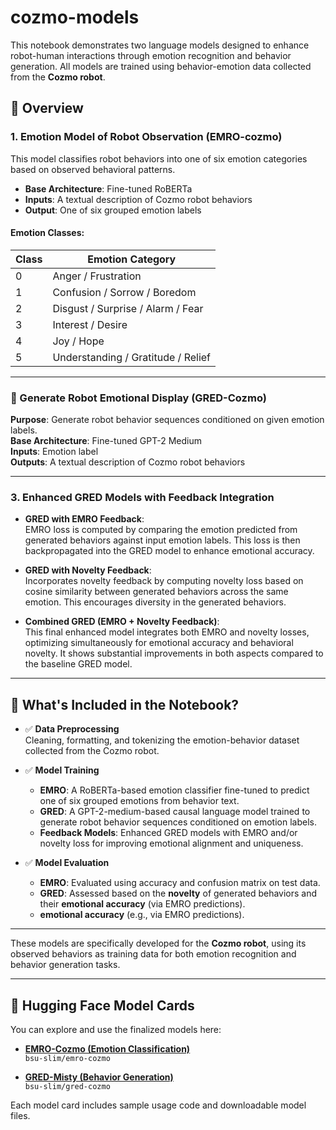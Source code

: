 # cozmo-models

This notebook demonstrates two language models designed to enhance robot-human interactions through emotion recognition and behavior generation. All models are trained using behavior-emotion data collected from the **Cozmo robot**.

## 📌 Overview

### 1. Emotion Model of Robot Observation (EMRO-cozmo)

This model classifies robot behaviors into one of six emotion categories based on observed behavioral patterns.

- **Base Architecture**: Fine-tuned RoBERTa  
- **Inputs**: A textual description of Cozmo robot behaviors
- **Output**: One of six grouped emotion labels

#### Emotion Classes:
| Class | Emotion Category                       |
|-------|----------------------------------------|
| 0     | Anger / Frustration                    |
| 1     | Confusion / Sorrow / Boredom           |
| 2     | Disgust / Surprise / Alarm / Fear      |
| 3     | Interest / Desire                      |
| 4     | Joy / Hope                             |
| 5     | Understanding / Gratitude / Relief     |


---
### 🤖 Generate Robot Emotional Display (GRED-Cozmo)

**Purpose**: Generate robot behavior sequences conditioned on given emotion labels.  
**Base Architecture**: Fine-tuned GPT-2 Medium  
**Inputs**: Emotion label  
**Outputs**: A textual description of Cozmo robot behaviors

---

### 3. Enhanced GRED Models with Feedback Integration
- **GRED with EMRO Feedback**:  
  EMRO loss is computed by comparing the emotion predicted from generated behaviors against input emotion labels. This loss is then backpropagated into the GRED model to enhance emotional accuracy.

- **GRED with Novelty Feedback**:  
  Incorporates novelty feedback by computing novelty loss based on cosine similarity between generated behaviors across the same emotion. This encourages diversity in the generated behaviors.

- **Combined GRED (EMRO + Novelty Feedback)**:  
  This final enhanced model integrates both EMRO and novelty losses, optimizing simultaneously for emotional accuracy and behavioral novelty. It shows substantial improvements in both aspects compared to the baseline GRED model.

---
## 📘 What's Included in the Notebook?

- ✅ **Data Preprocessing**  
  Cleaning, formatting, and tokenizing the emotion-behavior dataset collected from the Cozmo robot.

- ✅ **Model Training**
  - **EMRO**: A RoBERTa-based emotion classifier fine-tuned to predict one of six grouped emotions from behavior text.
  - **GRED**: A GPT-2-medium-based causal language model trained to generate robot behavior sequences conditioned on emotion labels.
  - **Feedback Models**: Enhanced GRED models with EMRO and/or novelty loss for improving emotional alignment and uniqueness.
    
- ✅ **Model Evaluation**
  - **EMRO**: Evaluated using accuracy and confusion matrix on test data.
  - **GRED**: Assessed based on the **novelty** of generated behaviors and their **emotional accuracy** (via EMRO predictions).
  - **emotional accuracy** (e.g., via EMRO predictions).

---
These models are specifically developed for the **Cozmo robot**, using its observed behaviors as training data for both emotion recognition and behavior generation tasks.

---

## 🔗 Hugging Face Model Cards

You can explore and use the finalized models here:

- **[EMRO-Cozmo (Emotion Classification)](https://huggingface.co/bsu-slim/emro-cozmo)**  
  `bsu-slim/emro-cozmo`

- **[GRED-Misty (Behavior Generation)](https://huggingface.co/bsu-slim/gred-cozmo)**  
  `bsu-slim/gred-cozmo`

Each model card includes sample usage code and downloadable model files.
